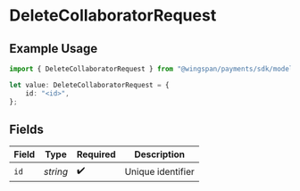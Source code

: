 # DeleteCollaboratorRequest

## Example Usage

```typescript
import { DeleteCollaboratorRequest } from "@wingspan/payments/sdk/models/operations";

let value: DeleteCollaboratorRequest = {
    id: "<id>",
};
```

## Fields

| Field              | Type               | Required           | Description        |
| ------------------ | ------------------ | ------------------ | ------------------ |
| `id`               | *string*           | :heavy_check_mark: | Unique identifier  |
